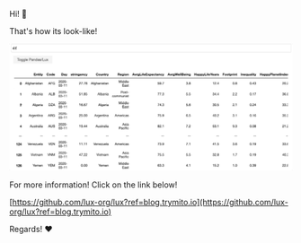 Hi! 👋  

That's how its look-like!

<img src='https://raw.githubusercontent.com/lux-org/lux-resources/master/readme_img/demohighlight.gif'/>

For more information! Click on the link below!

[https://github.com/lux-org/lux?ref=blog.trymito.io](https://github.com/lux-org/lux?ref=blog.trymito.io)

Regards! ❤

